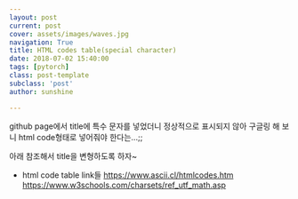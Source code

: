 ```yaml
---
layout: post
current: post
cover: assets/images/waves.jpg
navigation: True
title: HTML codes table(special character)
date: 2018-07-02 15:40:00
tags: [pytorch]
class: post-template
subclass: 'post'
author: sunshine

---
```


github page에서 title에 특수 문자를 넣었더니 정상적으로 표시되지 않아
구글링 해 보니 html code형태로 넣어줘야 한다는...;;

아래 참조해서 title을 변형하도록 하자~

* html code table link들
https://www.ascii.cl/htmlcodes.htm
https://www.w3schools.com/charsets/ref_utf_math.asp